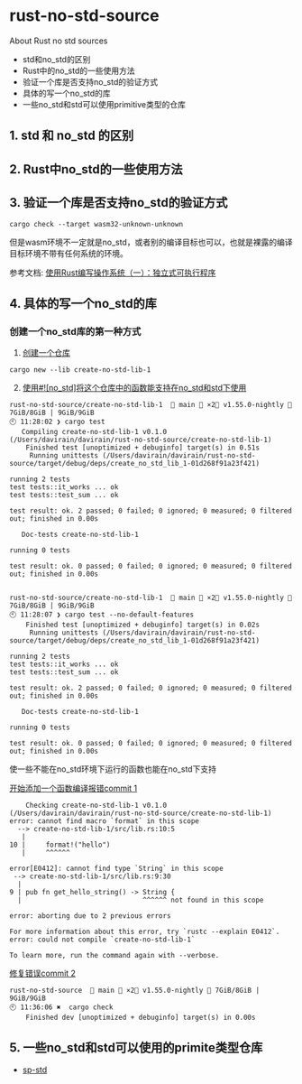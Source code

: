 # rust-no-std-source

About Rust no std sources

- std和no_std的区别
- Rust中的no_std的一些使用方法
- 验证一个库是否支持no_std的验证方式
- 具体的写一个no_std的库
- 一些no_std和std可以使用primitive类型的仓库





## 1. std 和 no_std 的区别



## 2. Rust中no_std的一些使用方法



## 3. 验证一个库是否支持no_std的验证方式

`
cargo check --target wasm32-unknown-unknown
`

但是wasm环境不一定就是no_std，或者别的编译目标也可以，也就是裸露的编译目标环境不带有任何系统的环境。

参考文档: [使用Rust编写操作系统（一）：独立式可执行程序](https://zhuanlan.zhihu.com/p/53064186)


## 4. 具体的写一个no_std的库

### 创建一个no_std库的第一种方式

1. [创建一个仓库](https://github.com/DaviRain-Su/rust-no-std-source/commit/cd90f28855cfe794c235976bb58c1c5ecb8c7fa9)

```
cargo new --lib create-no-std-lib-1
```

2. [使用#![no_std]将这个仓库中的函数能支持在no_std和std下使用](https://github.com/DaviRain-Su/rust-no-std-source/commit/d3c05920865a44ab7cbaf82a72f21c7b6b8beeb0)

```
rust-no-std-source/create-no-std-lib-1  🍣 main 📝 ×2🦀 v1.55.0-nightly 🐏 7GiB/8GiB | 9GiB/9GiB
🕙 11:28:02 ❯ cargo test
   Compiling create-no-std-lib-1 v0.1.0 (/Users/davirain/davirain/rust-no-std-source/create-no-std-lib-1)
    Finished test [unoptimized + debuginfo] target(s) in 0.51s
     Running unittests (/Users/davirain/davirain/rust-no-std-source/target/debug/deps/create_no_std_lib_1-01d268f91a23f421)

running 2 tests
test tests::it_works ... ok
test tests::test_sum ... ok

test result: ok. 2 passed; 0 failed; 0 ignored; 0 measured; 0 filtered out; finished in 0.00s

   Doc-tests create-no-std-lib-1

running 0 tests

test result: ok. 0 passed; 0 failed; 0 ignored; 0 measured; 0 filtered out; finished in 0.00s


rust-no-std-source/create-no-std-lib-1  🍣 main 📝 ×2🦀 v1.55.0-nightly 🐏 7GiB/8GiB | 9GiB/9GiB
🕙 11:28:07 ❯ cargo test --no-default-features
    Finished test [unoptimized + debuginfo] target(s) in 0.02s
     Running unittests (/Users/davirain/davirain/rust-no-std-source/target/debug/deps/create_no_std_lib_1-01d268f91a23f421)

running 2 tests
test tests::it_works ... ok
test tests::test_sum ... ok

test result: ok. 2 passed; 0 failed; 0 ignored; 0 measured; 0 filtered out; finished in 0.00s

   Doc-tests create-no-std-lib-1

running 0 tests

test result: ok. 0 passed; 0 failed; 0 ignored; 0 measured; 0 filtered out; finished in 0.00s

```

使一些不能在no_std环境下运行的函数也能在no_std下支持



[开始添加一个函数编译报错commit 1](https://github.com/DaviRain-Su/rust-no-std-source/commit/8bcd0b909ee116d3dc9c6464c2548e1c008d672e)

```
    Checking create-no-std-lib-1 v0.1.0 (/Users/davirain/davirain/rust-no-std-source/create-no-std-lib-1)
error: cannot find macro `format` in this scope
  --> create-no-std-lib-1/src/lib.rs:10:5
   |
10 |     format!("hello")
   |     ^^^^^^

error[E0412]: cannot find type `String` in this scope
 --> create-no-std-lib-1/src/lib.rs:9:30
  |
9 | pub fn get_hello_string() -> String {
  |                              ^^^^^^ not found in this scope

error: aborting due to 2 previous errors

For more information about this error, try `rustc --explain E0412`.
error: could not compile `create-no-std-lib-1`

To learn more, run the command again with --verbose.
```

[修复错误commit 2](https://github.com/DaviRain-Su/rust-no-std-source/commit/ae94f9cf147b7ce37632cb4e9c36e20c5135b3ad)
```
rust-no-std-source  🍣 main 📝 ×2🦀 v1.55.0-nightly 🐏 7GiB/8GiB | 9GiB/9GiB
🕙 11:36:06 ✖  cargo check
    Finished dev [unoptimized + debuginfo] target(s) in 0.00s
```



## 5. 一些no_std和std可以使用的primite类型仓库

- [sp-std](https://github.com/paritytech/substrate/tree/master/primitives/std)


